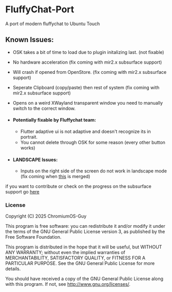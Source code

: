 # FluffyChat-Port

A port of modern fluffychat to Ubuntu Touch

## Known Issues:
* OSK takes a bit of time to load due to plugin initalizing last. (not fixable)
* No hardware acceleration (fix coming with mir2.x subsurface support)
* Will crash if opened from OpenStore. (fix coming with mir2.x subsurface support)
* Seperate Clipboard (copy/paste) then rest of system (fix coming with mir2.x subsurface support)
* Opens on a weird XWayland transparent window you need to manually switch to the correct window.

* #### Potentially fixable by Fluffychat team:
    * Flutter adaptive ui is not adaptive and doesn't recognize its in portrait.
    * You cannot delete through OSK for some reason (every other button works)

* #### LANDSCAPE Issues:
    * Inputs on the right side of the screen do not work in landscape mode (fix coming when [this](https://gitlab.com/ubports/development/core/lomiri/-/merge_requests/207) is merged)

if you want to contribute or check on the progress on the subsurface support go [here](https://gitlab.com/ubports/development/core/qtmir/-/merge_requests/83)

### License

Copyright (C) 2025  ChromiumOS-Guy

This program is free software: you can redistribute it and/or modify it under
the terms of the GNU General Public License version 3, as published by the
Free Software Foundation.

This program is distributed in the hope that it will be useful, but WITHOUT ANY
WARRANTY; without even the implied warranties of MERCHANTABILITY, SATISFACTORY
QUALITY, or FITNESS FOR A PARTICULAR PURPOSE.  See the GNU General Public License
for more details.

You should have received a copy of the GNU General Public License along with
this program. If not, see <http://www.gnu.org/licenses/>.
